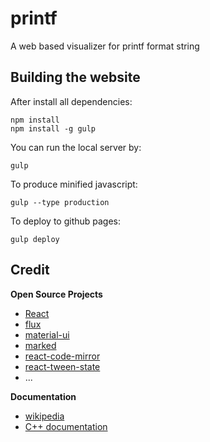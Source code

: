 # printf
A web based visualizer for printf format string

Building the website
---
After install all dependencies:
~~~
npm install
npm install -g gulp
~~~

You can run the local server by:
~~~
gulp
~~~

To produce minified javascript:
~~~
gulp --type production
~~~

To deploy to github pages:
~~~
gulp deploy
~~~

Credit
---
**Open Source Projects**
- [React](http://facebook.github.io/react/)
- [flux](http://material-ui.com/#/)
- [material-ui](http://material-ui.com/#/)
- [marked](https://github.com/chjj/marked/)
- [react-code-mirror](https://github.com/ForbesLindesay/react-code-mirror)
- [react-tween-state](https://github.com/chenglou/react-tween-state/)
- ...

**Documentation**
- [wikipedia](http://en.wikipedia.org/wiki/Printf_format_string)
- [C++ documentation](http://www.cplusplus.com/reference/cstdio/printf/)
